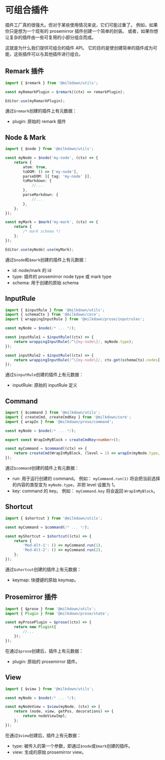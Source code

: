 # 可组合插件

插件工厂真的很强大。但对于某些使用情况来说，它们可能过重了。
例如，如果你只是想为一个现有的 prosemirror 插件创建一个简单的封装。
或者，如果你想让复杂的插件由一些可复用的小部分组合而成。

这就是为什么我们提供可组合的插件 API。
它的目的是使创建简单的插件成为可能，这些插件可以与其他插件进行组合。

## Remark 插件

```typescript
import { $remark } from '@milkdown/utils';

const myRemarkPlugin = $remark((ctx) => remarkPlugin);

Editor.use(myRemarkPlugin);
```

通过`$remark`创建的插件上有元数据：

-   plugin: 原始的 remark 插件

## Node & Mark

```typescript
import { $node } from '@milkdown/utils';

const myNode = $node('my-node', (ctx) => {
    return {
        atom: true,
        toDOM: () => ['my-node'],
        parseDOM: [{ tag: 'my-node' }],
        toMarkdown: {
            //...
        },
        parseMarkdown: {
            //...
        },
    };
});

const myMark = $mark('my-mark', (ctx) => {
    return {
        /* mark schema */
    };
});

Editor.use(myNode).use(myMark);
```

通过`$node`和`$mark`创建的插件上有元数据：

-   id: node/mark 的 id
-   type: 插件的 prosemirror node type 或 mark type
-   schema: 用于创建的原始 schema

## InputRule

```typescript
import { $inputRule } from '@milkdown/utils';
import { schemaCtx } from '@milkdown/core';
import { wrappingInputRule } from '@milkdown/prose/inputrules';

const myNode = $node(/* ... */);

const inputRule1 = $inputRule((ctx) => {
    return wrappingInputRule(/^\[my-node\]/, myNode.type);
});

const inputRule2 = $inputRule((ctx) => {
    return wrappingInputRule(/^\[my-node\]/, ctx.get(schemaCtx).nodes['my-node'].type);
});
```

通过`$inputRule`创建的插件上有元数据：

-   inputRule: 原始的 inputRule 定义

## Command

```typescript
import { $command } from '@milkdown/utils';
import { createCmd, createCmdKey } from '@milkdown/core';
import { wrapIn } from '@milkdown/prose/command';

const myNode = $node(/* ... */);

export const WrapInMyBlock = createCmdKey<number>();

const myCommand = $command((ctx) => {
    return createCmd(WrapInMyBlock, (level = 1) => wrapIn(myNode.type, level));
});
```

通过`$command`创建的插件上有元数据：

-   run: 用于运行创建的 command。
    例如： `myCommand.run(1)` 将会把当前选择的内容的类型变为 `myNode.type`，并把 level 设置为 1。
-   key: command 的 key。
    例如： `myCommand.key` 将会返回 `WrapInMyBlock`。

## Shortcut

```typescript
import { $shortcut } from '@milkdown/utils';

const myCommand = $command(/* ... */);

const myShortcut = $shortcut((ctx) => {
    return {
        'Mod-Alt-1': () => myCommand.run(1),
        'Mod-Alt-2': () => myCommand.run(2),
    };
});
```

通过`$shortcut`创建的插件上有元数据：

-   keymap: 快捷键的原始 keymap。

## Prosemirror 插件

```typescript
import { $prose } from '@milkdown/utils';
import { Plugin } from '@milkdown/prose/state';

const myProsePlugin = $prose((ctx) => {
    return new Plugin({
        //...
    });
});
```

在通过`$prose`创建后，插件上有元数据：

-   plugin: 原始的 prosemirror 插件。

## View

```typescript
import { $view } from '@milkdown/utils';

const myNode = $node(/* ... */);

const myNodeView = $view(myNode, (ctx) => {
    return (node, view, getPos, decorations) => {
        return nodeViewImpl;
    };
});
```

在通过`$view`创建后，插件上有元数据：

-   type: 被传入的第一个参数，即通过`$node`或`$mark`创建的插件。
-   view: 生成的原始 prosemirror view。
